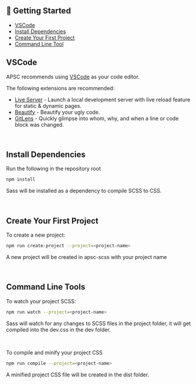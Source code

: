 ## 🔎 Getting Started

- [VSCode](#vscode)
- [Install Dependencies](#install-dependencies)
- [Create Your First Project](#create-your-first-project)
- [Command Line Tool](#command-line-tools)

## VSCode

APSC recommends using [VSCode](https://code.visualstudio.com/) as your code editor.

The following extensions are recommended:

* [Live Server](https://marketplace.visualstudio.com/items?itemName=ritwickdey.LiveServer) - Launch a local development server with live reload feature for static & dynamic pages.
* [Beautify](https://marketplace.visualstudio.com/items?itemName=HookyQR.beautify) - Beautify your ugly code.
* [GitLens](https://marketplace.visualstudio.com/items?itemName=eamodio.gitlens) - Quickly glimpse into whom, why, and when a line or code block was changed.

<br />

## Install Dependencies

Run the following in the repository root

```bash
npm install
```

Sass will be installed as a dependency to compile SCSS to CSS.

<br />

## Create Your First Project

To create a new project:

```bash
npm run create-project --project=<project-name>
```

A new project will be created in apsc-scss with your project name

<br />

## Command Line Tools

To watch your project SCSS:

```bash
npm run watch --project=<project-name>
```
Sass will watch for any changes to SCSS files in the project folder, it will get compiled into the dev.css in the dev folder.  

<br />

To compile and minify your project CSS

```bash
npm run compile --project=<project-name>
```

A minified project CSS file will be created in the dist folder.

